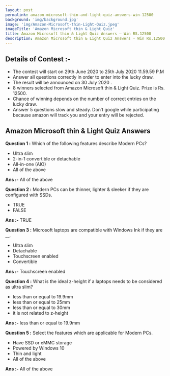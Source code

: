 ```yaml
---
layout: post
permalink: amazon-microsoft-thin-and-light-quiz-answers-win-12500
background: 'img/background.jpg'
image: 'img/Amazon-Microsoft-thin-Light-Quiz.jpeg'
imageTitle: 'Amazon Microsoft thin & Light Quiz'
title: Amazon Microsoft thin & Light Quiz Answers – Win RS.12500
description: Amazon Microsoft thin & Light Quiz Answers - Win Rs.12500 by Answering Simple Question. Get amazon Microsoft thin & Light Quiz answers - GeraSoft.com
---
```



## Details of Contest :-

* The contest will start on 29th June 2020 to 25th July 2020 11.59.59 P.M
* Answer all questions correctly in order to enter into the lucky draw.
* The result will be announced on 30 July 2020 .
* 8 winners selected from Amazon Microsoft thin & Light Quiz. Prize is Rs. 12500.
* Chance of winning depends on the number of correct entries on the lucky draw.
* Answer 5 questions slow and steady. Don’t google while participating because amazon will track you and your entry will be rejected.
 

## Amazon Microsoft thin & Light Quiz Answers

**Question 1 :** Which of the following features describe Modern PCs?  

* Ultra slim
* 2-in-1 convertible or detachable
* All-in-one (AIO)
* All of the above

**Ans :-** All of the above

**Question 2 :** Modern PCs can be thinner, lighter & sleeker if they are configured with SSDs.  

* TRUE
* FALSE

**Ans :-** TRUE
 
**Question 3 :** Microsoft laptops are compatible with Windows Ink if they are __.  

* Ultra slim
* Detachable
* Touchscreen enabled
* Convertible

**Ans :-** Touchscreen enabled

**Question 4 :** What is the ideal z-height if a laptops needs to be considered as ultra slim?  

* less than or equal to 19.9mm
* less than or equal to 25mm
* less than or equal to 30mm
* it is not related to z-height

**Ans :-** less than or equal to 19.9mm

**Question 5 :** Select the features which are applicable for Modern PCs.  

* Have SSD or eMMC storage
* Powered by Windows 10
* Thin and light
* All of the above

**Ans :-** All of the above
